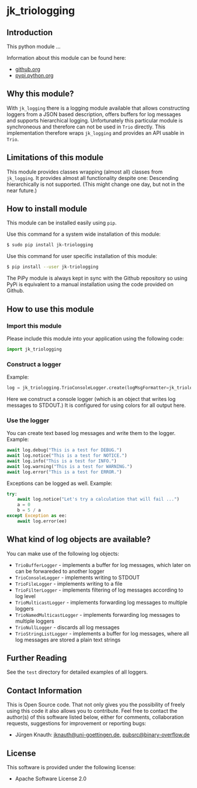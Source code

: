 jk_triologging
==========

Introduction
------------

This python module ...

Information about this module can be found here:

* [github.org](https://github.com/jkpubsrc/....)
* [pypi.python.org](https://pypi.python.org/pypi/jk_triologging)

Why this module?
----------------

With `jk_logging` there is a logging module available that allows constructing loggers from a JSON based description, offers buffers for log messages and supports hierarchical logging. Unfortunately this particular module is synchroneous and therefore can not be used in `Trio` directly. This implementation therefore wraps `jk_logging` and provides an API usable in `Trio`.

Limitations of this module
--------------------------

This module provides classes wrapping (almost all) classes from `jk_logging`. It provides almost all functionality despite one: Descending hierarchically is not supported. (This might change one day, but not in the near future.)

How to install module
----------------------

This module can be installed easily using `pip`.

Use this command for a system wide installation of this module:

```bash
$ sudo pip install jk-triologging
```

Use this command for user specific installation of this module:

```bash
$ pip install --user jk-triologging
```

The PiPy module is always kept in sync with the Github repository so using PyPi is equivalent to a manual installation using the code provided on Github.

How to use this module
----------------------

### Import this module

Please include this module into your application using the following code:

```python
import jk_triologging
```

### Construct a logger

Example:

```python
log = jk_triologging.TrioConsoleLogger.create(logMsgFormatter=jk_triologging.COLOR_LOG_MESSAGE_FORMATTER)
```

Here we construct a console logger (which is an object that writes log messages to STDOUT.) It is configured for using colors for all output here.

### Use the logger

You can create text based log messages and write them to the logger. Example:

```python
await log.debug("This is a test for DEBUG.")
await log.notice("This is a test for NOTICE.")
await log.info("This is a test for INFO.")
await log.warning("This is a test for WARNING.")
await log.error("This is a test for ERROR.")
```

Exceptions can be logged as well. Example:

```python
try:
	await log.notice("Let's try a calculation that will fail ...")
	a = 0
	b = 5 / a
except Exception as ee:
	await log.error(ee)
```

What kind of log objects are available?
---------------------------------------

You can make use of the following log objects:

* `TrioBufferLogger` - implements a buffer for log messages, which later on can be forwareded to another logger
* `TrioConsoleLogger` - implements writing to STDOUT
* `TrioFileLogger` - implements writing to a file
* `TrioFilterLogger` - implements filtering of log messages according to log level
* `TrioMulticastLogger` - implements forwarding log messages to multiple loggers
* `TrioNamedMulticastLogger` - implements forwarding log messages to multiple loggers
* `TrioNullLogger` - discards all log messages
* `TrioStringListLogger` - implements a buffer for log messages, where all log messages are stored a plain text strings

Further Reading
-------------------

See the `test` directory for detailed examples of all loggers.

Contact Information
-------------------

This is Open Source code. That not only gives you the possibility of freely using this code it also
allows you to contribute. Feel free to contact the author(s) of this software listed below, either
for comments, collaboration requests, suggestions for improvement or reporting bugs:

* Jürgen Knauth: jknauth@uni-goettingen.de, pubsrc@binary-overflow.de

License
-------

This software is provided under the following license:

* Apache Software License 2.0



